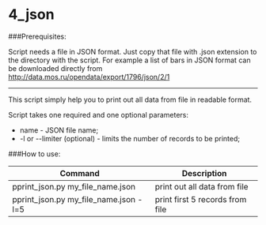 # 4_json

###Prerequisites:

Script needs a file in JSON format. Just copy that file with .json extension to the directory with the script.
For example a list of bars in JSON format can be downloaded directly from http://data.mos.ru/opendata/export/1796/json/2/1

---
This script simply help you to print out all data from file in readable format.

Script takes one required and one optional parameters: 
- name - JSON file name;
- -l or --limiter (optional) - limits the number of records to be printed;

###How to use:

| Command | Description |
| --- | --- |
| pprint_json.py my_file_name.json | print out all data from file |
| pprint_json.py my_file_name.json -l=5 | print first 5 records from file |
